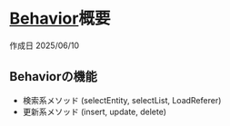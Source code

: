 
# [Behavior](https://dbflute.seasar.org/ja/manual/function/ormapper/behavior/index.html)概要

作成日 2025/06/10

## Behaviorの機能

- 検索系メソッド (selectEntity, selectList, LoadReferer)
- 更新系メソッド (insert, update, delete)
